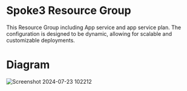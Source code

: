 # Spoke3 Resource Group

This Resource Group  including App service and app service plan. The configuration is designed to be dynamic, allowing for scalable and customizable deployments.

# Diagram

![Screenshot 2024-07-23 102212](https://github.com/user-attachments/assets/7c6d99a8-fe80-4716-ac5f-c0e556f98a35)
